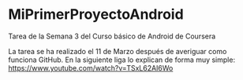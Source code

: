 # MiPrimerProyectoAndroid
Tarea de la Semana 3 del Curso básico de Android de Coursera

La tarea se ha realizado el 11 de Marzo después de averiguar como funciona GitHub. En la siguiente liga lo explican de forma muy simple:
https://www.youtube.com/watch?v=TSxL62AI6Wo

